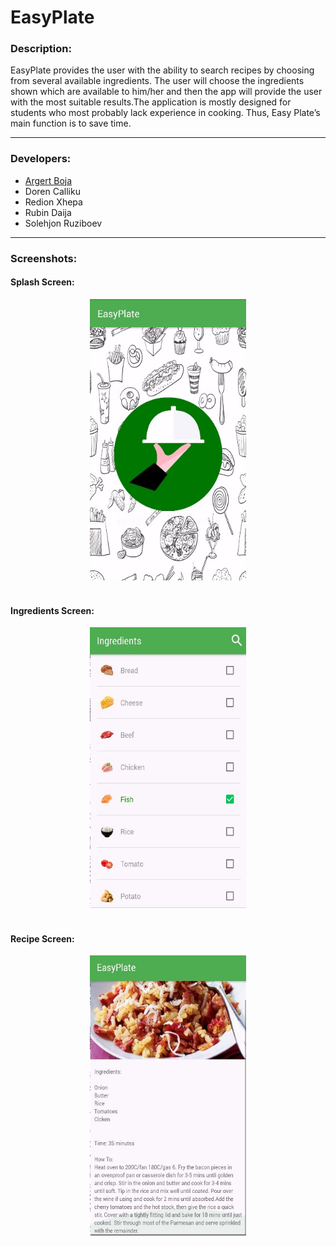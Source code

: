 # EasyPlate

### Description:
<p>EasyPlate provides the user with the ability to search recipes by choosing from several available ingredients. The user will choose the ingredients shown which are available to him/her and then the app will provide the user with the most suitable results.The application is mostly designed for students who most probably lack experience in cooking. Thus, Easy Plate’s main function is to save time.
</p>
<hr />

### Developers:
<ul>
<li><a href="https://github.com/argertboja">Argert Boja</a></li>
<li>Doren Calliku</li>
<li>Redion Xhepa</li>
<li>Rubin Daija</li>
<li>Solehjon Ruziboev</li>
</ul>
<hr /> 

### Screenshots:
#### Splash Screen:
<center><img src="https://github.com/argertboja/EasyPlate/blob/master/Screenshots/1.jpg" width="250" height="450"></center><br>

#### Ingredients Screen:
<center><img src="https://github.com/argertboja/EasyPlate/blob/master/Screenshots/2.jpg" width="250" height="450"></center><br>

#### Recipe Screen:
<center><img src="https://github.com/argertboja/EasyPlate/blob/master/Screenshots/3.jpg" width="250" height="450"></center><br>
